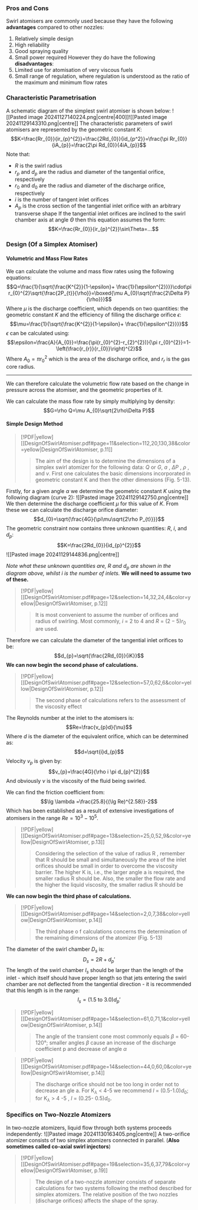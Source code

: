 ### Pros and Cons
Swirl atomisers are commonly used because they have the following **advantages** compared to other nozzles:
1) Relatively simple design
2) High reliability
3) Good spraying quality
4) Small power required
However they do have the following **disadvantages**:
1) Limited use for atomisation of very viscous fuels
2) Small range of regulation, where regulation is understood as the ratio of the maximum and minimum flow rates
### Characteristic Parametrisation
A schematic diagram of the simplest swirl atomiser is shown below:
![[Pasted image 20241127140224.png|centre|400]]![[Pasted image 20241129143310.png|centre]]
The characteristic parameters of swirl atomisers are represented by the geometric constant $K$:
$$K=\frac{Rr_{0}}{ir_{p}^{2}}=\frac{2Rd_{0}}{id_{p^2}}=\frac{\pi Rr_{0}}{iA_{p}}=\frac{2\pi Rd_{0}}{4iA_{p}}$$
Note that:
- $R$ is the swirl radius
- $r_{p}$ and $d_{p}$ are the radius and diameter of the tangential orifice, respectively
- $r_{0}$ and $d_{0}$ are the radius and diameter of the discharge orifice, respectively
- $i$ is the number of tangent inlet orifices
- $A_{p}$ is the cross section of the tangential inlet orifice with an arbitrary transverse shape
If the tangential inlet orifices are inclined to the swirl chamber axis at angle $\Theta$ then this equation assumes the form:
$$K=\frac{Rr_{0}}{ir_{p}^{2}}\sin\Theta=...$$
### Design (Of a Simplex Atomiser)
#### Volumetric and Mass Flow Rates
We can calculate the volume and mass flow rates using the following equations:
$$Q=\frac{1}{\sqrt{\frac{K^{2}}{1-\epsilon}+ \frac{1}{\epsilon^{2}}}}\cdot\pi r_{0}^{2}\sqrt{\frac{2P_{t}}{\rho}}=\boxed{\mu A_{0}\sqrt{\frac{2\Delta P}{\rho}}}$$
Where $\mu$ is the discharge coefficient, which depends on two quantities: the geometric constant $K$ and the efficiency of filling the discharge orifice $\epsilon$:
$$\mu=\frac{1}{\sqrt{\frac{K^{2}}{1-\epsilon}+ \frac{1}{\epsilon^{2}}}}$$
$\epsilon$ can be calculated using:
$$\epsilon=\frac{A}{A_{0}}=\frac{\pi(r_{0}^{2}-r_{2}^{2})}{\pi r_{0}^{2}}=1-\left(\frac{r_{r}}{r_{0}}\right)^{2}$$
Where $A_{0}=\pi r_{0}^{2}$ which is the area of the discharge orifice, and $r_{r}$ is the gas core radius.
**************
We can therefore calculate the volumetric flow rate based on the change in pressure across the atomiser, and the geometric properties of it.

We can calculate the mass flow rate by simply multiplying by density:
$$G=\rho Q=\mu A_{0}\sqrt{2\rho\Delta P}$$

#### Simple Design Method

> [!PDF|yellow] [[DesignOfSwirlAtomiser.pdf#page=11&selection=112,20,130,38&color=yellow|DesignOfSwirlAtomiser, p.11]]
> > The aim of the design is to determine the dimensions of a simplex swirl atomizer for the following data: $Q$ or $G$, $a$ , $\Delta P$ , $\rho$ , and $v$. First one calculates the basic dimensions incorporated in geometric constant K and then the other dimensions (Fig. 5-13).
> 

Firstly, for a given angle $\alpha$ we determine the geometric constant $K$ using the following diagram (curve 2):
![[Pasted image 20241129142750.png|centre]]
We then determine the discharge coefficient $\mu$ for this value of $K$.
From these we can calculate the discharge orifice diameter:
$$d_{0}=\sqrt{\frac{4G}{\pi\mu\sqrt{2\rho P_{t}}}}$$
The geometric constraint now contains three unknown quantities: $R$, $i$, and $d_{p}$:
$$K=\frac{2Rd_{0}}{id_{p}^{2}}$$
![[Pasted image 20241129144836.png|centre]]

*Note what these unknown quantities are, $R$ and $d_{p}$ are shown in the diagram above, whilst $i$ is the number of inlets.*
**We will need to assume two of these.** 
> [!PDF|yellow] [[DesignOfSwirlAtomiser.pdf#page=12&selection=14,32,24,4&color=yellow|DesignOfSwirlAtomiser, p.12]]
> >  It is most convenient to assume the number of orifices and radius of swirling. Most commonly, $i$ = 2 to 4 and $R$ = $(2-5)r_{0}$ are used.  

Therefore we can calculate the diameter of the tangential inlet orifices to be:
$$d_{p}=\sqrt{\frac{2Rd_{0}}{iK}}$$
**We can now begin the second phase of calculations.**
> [!PDF|yellow] [[DesignOfSwirlAtomiser.pdf#page=12&selection=57,0,62,6&color=yellow|DesignOfSwirlAtomiser, p.12]]
> > The second phase of calculations refers to the assessment of the viscosity effect

The Reynolds number at the inlet to the atomisers is:
$$Re=\frac{v_{p}d}{\nu}$$
Where $d$ is the diameter of the equivalent orifice, which can be determined as:
$$d=\sqrt{i}d_{p}$$
Velocity $v_{p}$ is given by:
$$v_{p}=\frac{4G}{\rho i \pi d_{p}^{2}}$$
And obviously $\nu$ is the viscosity of the fluid being swirled.

We can find the friction coefficient from:
$$\lg \lambda =\frac{25.8}{(\lg Re)^{2.58}}-2$$
Which has been established as a result of extensive investigations of atomisers in the range $Re=10^{3} - 10^{5}$.

> [!PDF|yellow] [[DesignOfSwirlAtomiser.pdf#page=13&selection=25,0,52,9&color=yellow|DesignOfSwirlAtomiser, p.13]]
> > Considering the selection of the value of radius R , remember that R should be small and simultaneously the area of the inlet orifices should be small in order to overcome the viscosity barrier. The higher K is, i.e., the larger angle a is required, the smaller radius R should be. Also, the smaller the flow rate and the higher the liquid viscosity, the smaller radius R should be

**We can now begin the third phase of calculations.**
> [!PDF|yellow] [[DesignOfSwirlAtomiser.pdf#page=14&selection=2,0,7,38&color=yellow|DesignOfSwirlAtomiser, p.14]]
> > The third phase o f calculations concerns the determination of the remaining dimensions of the atomizer (Fig. 5-13)

The diameter of the swirl chamber $D_{s}$ is:
$$D_{s}=2R+d_{p}'$$
The length of the swirl chamber $l_{s}$ should be larger than the length of the inlet - which itself should have proper length so that jets entering the swirl chamber are not deflected from the tangential direction - it is recommended that this length is in the range:
$$l_{s}=(1.5 \text{ to } 3.0)d_{p}'$$
> [!PDF|yellow] [[DesignOfSwirlAtomiser.pdf#page=14&selection=61,0,71,1&color=yellow|DesignOfSwirlAtomiser, p.14]]
> > The angle of the transient cone most commonly equals $\beta$ = 60-120°; smaller angles $\beta$  cause an increase of the discharge coefficient p and decrease of angle $\alpha$ 
> 

> [!PDF|yellow] [[DesignOfSwirlAtomiser.pdf#page=14&selection=44,0,60,0&color=yellow|DesignOfSwirlAtomiser, p.14]]
> > The discharge orifice should not be too long in order not to decrease an gle a. For K$_\lambda$  < 4-5 we recommend $l$ = (0.5-1.0)$d_0$; for K$_\lambda$ > 4 -5 , $l$ = (0.25- 0.5)$d_0$.

### Specifics on Two-Nozzle Atomizers
In two-nozzle atomizers, liquid flow through both systems proceeds independently:
![[Pasted image 20241130163405.png|centre]]
A two-orifice atomizer consists of two simplex atomizers connected in parallel. (**Also sometimes called co-axial swirl injectors**)

> [!PDF|yellow] [[DesignOfSwirlAtomiser.pdf#page=19&selection=35,6,37,79&color=yellow|DesignOfSwirlAtomiser, p.19]]
> > The design of a two-nozzle atomizer consists of separate calculations for two systems following the method described for simplex atomizers. The relative position of the two nozzles (discharge orifices) affects the shape of the spray.
> 
